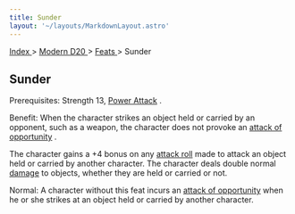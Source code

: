 ```yaml
---
title: Sunder
layout: '~/layouts/MarkdownLayout.astro'
---
```


[ Index ](/) > [ Modern D20 ](/modern.d20.srd) > [ Feats ](/modern.d20.srd/feats) > Sunder

##  Sunder

Prerequisites: Strength 13, [ Power Attack](/modern.d20.srd/feats/power.attack) .

Benefit: When the character strikes an object held or carried by an opponent,
such as a weapon, the character does not provoke an [ attack of opportunity](/modern.d20.srd/combat/attacks.of.opportunity) .

The character gains a +4 bonus on any [ attack roll](/modern.d20.srd/combat/attack.roll) made to attack an object held or carried
by another character. The character deals double normal [ damage](/modern.d20.srd/combat/damage) to objects, whether they are held or carried
or not.

Normal: A character without this feat incurs an [ attack of opportunity](/modern.d20.srd/combat/attacks.of.opportunity) when he or she strikes at an
object held or carried by another character.

